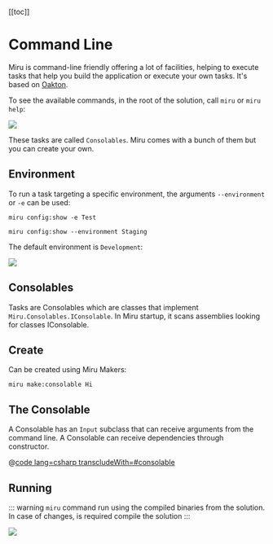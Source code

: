 <!--
Getting Started
    TODO: addconsolables
    TODO: root, miru @app, miru @test, miru @pagetest
Environment
Consolables
    TODO: location
Create
Consolable
    TODO: name
    TODO: arguments
Run
    TODO: logging
Makers
-->

[[toc]]

# Command Line

Miru is command-line friendly offering a lot of facilities, helping to execute tasks that help you build the application or execute your own tasks. It's based on [Oakton](https://jasperfx.github.io/oakton/documentation/).

To see the available commands, in the root of the solution, call ```miru``` or ```miru help```:

![](/CommandLine-List.png)

These tasks are called ```Consolables```. Miru comes with a bunch of them but you can create your own. 

## Environment

To run a task targeting a specific environment, the arguments ```--environment``` or ```-e``` can be used:

```shell
miru config:show -e Test

miru config:show --environment Staging
```

The default environment is ```Development```:

![](/CommandLine-Environment.png)

## Consolables

Tasks are Consolables which are classes that implement ```Miru.Consolables.IConsolable```. In Miru startup, it scans assemblies looking for classes IConsolable.

## Create

Can be created using Miru Makers:

```shell
miru make:consolable Hi
```

## The Consolable

A Consolable has an ```Input``` subclass that can receive arguments from the command line. A Consolable can receive dependencies through constructor.

@[code lang=csharp transcludeWith=#consolable](@/samples/Skeleton/src/Skeleton/Consolables/HiConsolable.cs)

## Running

::: warning
```miru``` command run using the compiled binaries from the solution. In case of changes, is required compile the solution
:::

![](/CommandLine-Run.png)